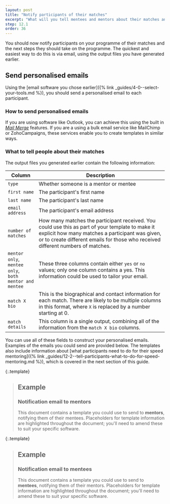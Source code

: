 ```yaml
---
layout: post
title: "Notify participants of their matches"
excerpt: "What will you tell mentees and mentors about their matches and what to do next?"
step: 12.1
order: 36
---
```


You should now notify participants on your programme of their matches and the next steps they should take on the programme. The quickest and easiest way to do this is via email, using the output files you have generated earlier.

## Send personalised emails

Using the [email software you chose earlier]({% link _guides/4-0--select-your-tools.md %}), you should send a personalised email to each participant. 

### How to send personalised emails 

If you are using software like Outlook, you can achieve this using the built in [_Mail Merge_](https://support.microsoft.com/en-us/office/use-mail-merge-to-send-bulk-email-messages-0f123521-20ce-4aa8-8b62-ac211dedefa4#BulkMail=Windows) features. If you are a using a bulk email service like MailChimp or ZohoCampaigns, these services enable you to create templates in similar ways.

### What to tell people about their matches

The output files you generated earlier contain the following information:

| Column         | Description                                 |
|----------------|---------------------------------------------|
| `type`         | Whether someone is a mentor or mentee       |
| `first name`   | The participant's first name                |
| `last name`    | The participant's last name                 |
| `email address` | The participant's email address            |
| `number of matches` | How many matches the participant received. You could use this as part of your template to make it explicit how many matches a participant was given, or to create different emails for those who received different numbers of matches. |
| `mentor only`,<br> `mentee only`,<br> `both mentor and mentee` | These three columns contain either `yes` or `no` values; only one column contains a yes. This information could be used to tailor                your email. |
| `match X bio` | This is the biographical and contact information for each match. There are likely to be multiple columns in this format, where `X` is replaced by a number starting at 0. |
| `match details` | This column is a single output, combining all of the information from the `match X bio` columns. |

You can use all of these fields to construct your personalised emails. Examples of the emails you could send are provided below. The templates also include information about [what participants need to do for their speed mentoring]({% link _guides/12-2--tell-participants-what-to-do-for-speed-mentoring.md %}), which is covered in the next section of this guide.

{:.template}
> ## Example
> ### Notification email to mentors
> 
> This document contains a template you could use to send to **mentors**, notifying them of their mentees. Placeholders for template information are highlighted throughout the document; you'll need to amend these to suit your specific software.

{:.template}
> ## Example
> ### Notification email to mentees
> 
> This document contains a template you could use to send to **mentees**, notifying them of their mentors. Placeholders for template information are highlighted throughout the document; you'll need to amend these to suit your specific software.

